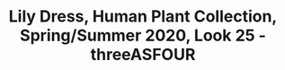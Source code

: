 ---
title: Lily Dress, Human Plant Collection, Spring/Summer 2020, Look 25 - threeASFOUR
layout: entry
presentation: side-by-side
object:
  - id: ptl-24457
order: 460
menu: false
---